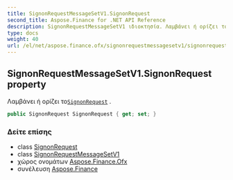 ```yaml
---
title: SignonRequestMessageSetV1.SignonRequest
second_title: Aspose.Finance for .NET API Reference
description: SignonRequestMessageSetV1 ιδιοκτησία. Λαμβάνει ή ορίζει τοSignonRequest .
type: docs
weight: 40
url: /el/net/aspose.finance.ofx/signonrequestmessagesetv1/signonrequest/
---
```

## SignonRequestMessageSetV1.SignonRequest property

Λαμβάνει ή ορίζει το[`SignonRequest`](../../../aspose.finance.ofx.signon/signonrequest/) .

```csharp
public SignonRequest SignonRequest { get; set; }
```

### Δείτε επίσης

* class [SignonRequest](../../../aspose.finance.ofx.signon/signonrequest/)
* class [SignonRequestMessageSetV1](../)
* χώρος ονομάτων [Aspose.Finance.Ofx](../../signonrequestmessagesetv1/)
* συνέλευση [Aspose.Finance](../../../)


